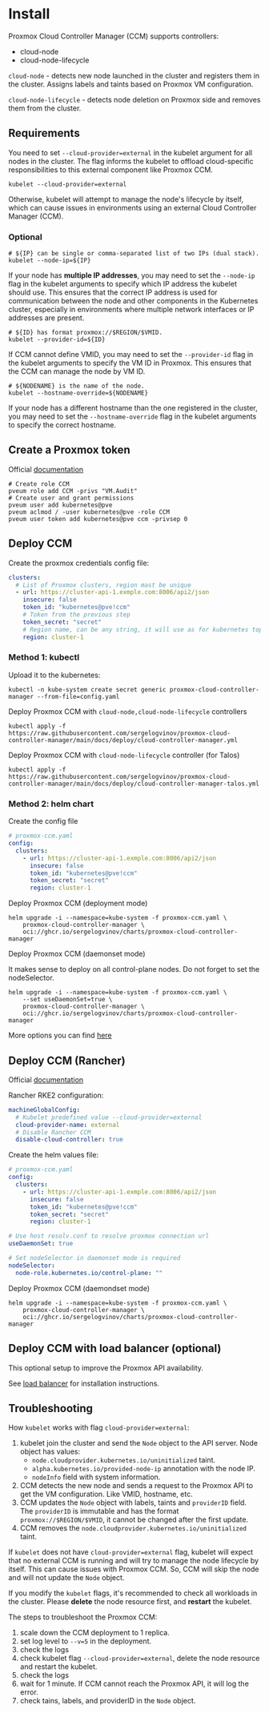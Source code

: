 # Install

Proxmox Cloud Controller Manager (CCM) supports controllers:
* cloud-node
* cloud-node-lifecycle

`cloud-node` - detects new node launched in the cluster and registers them in the cluster.
Assigns labels and taints based on Proxmox VM configuration.

`cloud-node-lifecycle` - detects node deletion on Proxmox side and removes them from the cluster.

## Requirements

You need to set `--cloud-provider=external` in the kubelet argument for all nodes in the cluster.
The flag informs the kubelet to offload cloud-specific responsibilities to this external component like Proxmox CCM.

```shell
kubelet --cloud-provider=external
```

Otherwise, kubelet will attempt to manage the node's lifecycle by itself, which can cause issues in environments using an external Cloud Controller Manager (CCM).

### Optional

```shell
# ${IP} can be single or comma-separated list of two IPs (dual stack).
kubelet --node-ip=${IP}
```
If your node has __multiple IP addresses__, you may need to set the `--node-ip` flag in the kubelet arguments to specify which IP address the kubelet should use.
This ensures that the correct IP address is used for communication between the node and other components in the Kubernetes cluster, especially in environments where multiple network interfaces or IP addresses are present.

```shell
# ${ID} has format proxmox://$REGION/$VMID.
kubelet --provider-id=${ID}
```
If CCM cannot define VMID, you may need to set the `--provider-id` flag in the kubelet arguments to specify the VM ID in Proxmox. This ensures that the CCM can manage the node by VM ID.

```shell
# ${NODENAME} is the name of the node.
kubelet --hostname-override=${NODENAME}
```
If your node has a different hostname than the one registered in the cluster, you may need to set the `--hostname-override` flag in the kubelet arguments to specify the correct hostname.


## Create a Proxmox token

Official [documentation](https://pve.proxmox.com/wiki/User_Management)

```shell
# Create role CCM
pveum role add CCM -privs "VM.Audit"
# Create user and grant permissions
pveum user add kubernetes@pve
pveum aclmod / -user kubernetes@pve -role CCM
pveum user token add kubernetes@pve ccm -privsep 0
```

## Deploy CCM

Create the proxmox credentials config file:

```yaml
clusters:
  # List of Proxmox clusters, region mast be unique
  - url: https://cluster-api-1.exmple.com:8006/api2/json
    insecure: false
    token_id: "kubernetes@pve!ccm"
    # Token from the previous step
    token_secret: "secret"
    # Region name, can be any string, it will use as for kubernetes topology.kubernetes.io/region label
    region: cluster-1
```

### Method 1: kubectl

Upload it to the kubernetes:

```shell
kubectl -n kube-system create secret generic proxmox-cloud-controller-manager --from-file=config.yaml
```

Deploy Proxmox CCM with `cloud-node,cloud-node-lifecycle` controllers

```shell
kubectl apply -f https://raw.githubusercontent.com/sergelogvinov/proxmox-cloud-controller-manager/main/docs/deploy/cloud-controller-manager.yml
```

Deploy Proxmox CCM with `cloud-node-lifecycle` controller (for Talos)

```shell
kubectl apply -f https://raw.githubusercontent.com/sergelogvinov/proxmox-cloud-controller-manager/main/docs/deploy/cloud-controller-manager-talos.yml
```

### Method 2: helm chart

Create the config file

```yaml
# proxmox-ccm.yaml
config:
  clusters:
    - url: https://cluster-api-1.exmple.com:8006/api2/json
      insecure: false
      token_id: "kubernetes@pve!ccm"
      token_secret: "secret"
      region: cluster-1
```

Deploy Proxmox CCM (deployment mode)

```shell
helm upgrade -i --namespace=kube-system -f proxmox-ccm.yaml \
    proxmox-cloud-controller-manager \
    oci://ghcr.io/sergelogvinov/charts/proxmox-cloud-controller-manager
```

Deploy Proxmox CCM (daemonset mode)

It makes sense to deploy on all control-plane nodes. Do not forget to set the nodeSelector.

```shell
helm upgrade -i --namespace=kube-system -f proxmox-ccm.yaml \
    --set useDaemonSet=true \
    proxmox-cloud-controller-manager \
    oci://ghcr.io/sergelogvinov/charts/proxmox-cloud-controller-manager
```

More options you can find [here](charts/proxmox-cloud-controller-manager)

## Deploy CCM (Rancher)

Official [documentation](https://ranchermanager.docs.rancher.com/how-to-guides/new-user-guides/kubernetes-clusters-in-rancher-setup/node-requirements-for-rancher-managed-clusters)

Rancher RKE2 configuration:

```yaml
machineGlobalConfig:
  # Kubelet predefined value --cloud-provider=external
  cloud-provider-name: external
  # Disable Rancher CCM
  disable-cloud-controller: true
```

Create the helm values file:

```yaml
# proxmox-ccm.yaml
config:
  clusters:
    - url: https://cluster-api-1.exmple.com:8006/api2/json
      insecure: false
      token_id: "kubernetes@pve!ccm"
      token_secret: "secret"
      region: cluster-1

# Use host resolv.conf to resolve proxmox connection url
useDaemonSet: true

# Set nodeSelector in daemonset mode is required
nodeSelector:
  node-role.kubernetes.io/control-plane: ""
```

Deploy Proxmox CCM (daemondset mode)

```shell
helm upgrade -i --namespace=kube-system -f proxmox-ccm.yaml \
    proxmox-cloud-controller-manager \
    oci://ghcr.io/sergelogvinov/charts/proxmox-cloud-controller-manager
```

## Deploy CCM with load balancer (optional)

This optional setup to improve the Proxmox API availability.

See [load balancer](loadbalancer.md) for installation instructions.

## Troubleshooting

How `kubelet` works with flag `cloud-provider=external`:

1. kubelet join the cluster and send the `Node` object to the API server.
Node object has values:
    * `node.cloudprovider.kubernetes.io/uninitialized` taint.
    * `alpha.kubernetes.io/provided-node-ip` annotation with the node IP.
    * `nodeInfo` field with system information.
2. CCM detects the new node and sends a request to the Proxmox API to get the VM configuration. Like VMID, hostname, etc.
3. CCM updates the `Node` object with labels, taints and `providerID` field. The `providerID` is immutable and has the format `proxmox://$REGION/$VMID`, it cannot be changed after the first update.
4. CCM removes the `node.cloudprovider.kubernetes.io/uninitialized` taint.

If `kubelet` does not have `cloud-provider=external` flag, kubelet will expect that no external CCM is running and will try to manage the node lifecycle by itself.
This can cause issues with Proxmox CCM.
So, CCM will skip the node and will not update the `Node` object.

If you modify the `kubelet` flags, it's recommended to check all workloads in the cluster.
Please __delete__ the node resource first, and __restart__ the kubelet.

The steps to troubleshoot the Proxmox CCM:
1. scale down the CCM deployment to 1 replica.
2. set log level to `--v=5` in the deployment.
3. check the logs
4. check kubelet flag `--cloud-provider=external`, delete the node resource and restart the kubelet.
5. check the logs
6. wait for 1 minute. If CCM cannot reach the Proxmox API, it will log the error.
7. check tains, labels, and providerID in the `Node` object.

